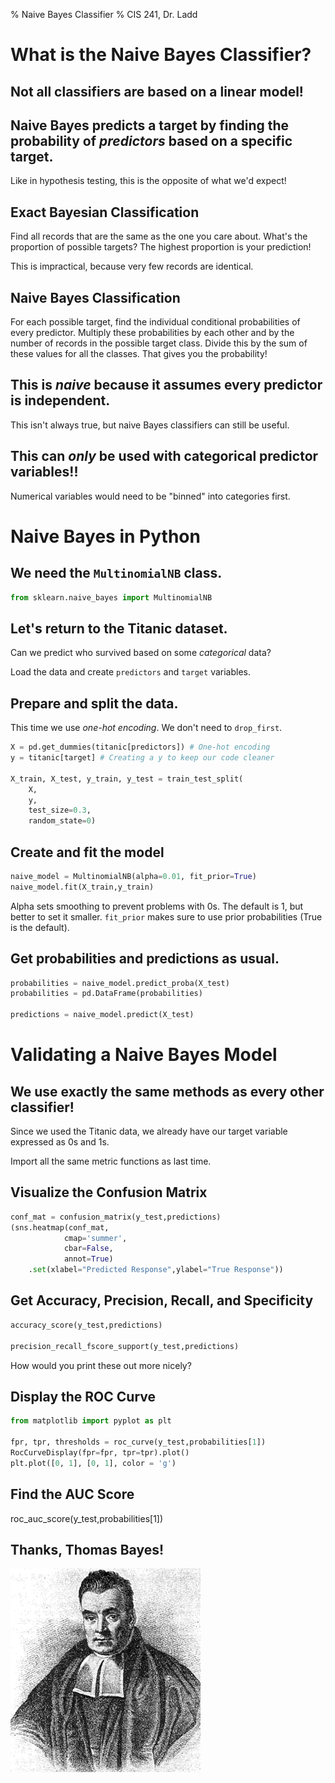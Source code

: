 % Naive Bayes Classifier
% CIS 241, Dr. Ladd

# What is the Naive Bayes Classifier?

## Not all classifiers are based on a linear model!

## Naive Bayes predicts a target by finding the probability of *predictors* based on a specific target.

Like in hypothesis testing, this is the opposite of what we'd expect!

## Exact Bayesian Classification

Find all records that are the same as the one you care about. What's the proportion of possible targets? The highest proportion is your prediction!

This is impractical, because very few records are identical.

## Naive Bayes Classification

For each possible target, find the individual conditional probabilities of every predictor. Multiply these probabilities by each other and by the number of records in the possible target class. Divide this by the sum of these values for all the classes. That gives you the probability!

## This is *naive* because it assumes every predictor is independent.

This isn't always true, but naive Bayes classifiers can still be useful.

## This can *only* be used with categorical predictor variables!!

Numerical variables would need to be "binned" into categories first.

# Naive Bayes in Python

## We need the `MultinomialNB` class.

```python
from sklearn.naive_bayes import MultinomialNB
```

## Let's return to the Titanic dataset.

Can we predict who survived based on some *categorical* data?

Load the data and create `predictors` and `target` variables.

## Prepare and split the data.

This time we use *one-hot encoding*. We don't need to `drop_first`.

```python
X = pd.get_dummies(titanic[predictors]) # One-hot encoding
y = titanic[target] # Creating a y to keep our code cleaner

X_train, X_test, y_train, y_test = train_test_split(
    X, 
    y, 
    test_size=0.3, 
    random_state=0)
```

## Create and fit the model

```python
naive_model = MultinomialNB(alpha=0.01, fit_prior=True)
naive_model.fit(X_train,y_train)
```

Alpha sets smoothing to prevent problems with 0s. The default is 1, but better to set it smaller. `fit_prior` makes sure to use prior probabilities (True is the default).

## Get probabilities and predictions as usual.

```python
probabilities = naive_model.predict_proba(X_test)
probabilities = pd.DataFrame(probabilities)

predictions = naive_model.predict(X_test)
```

# Validating a Naive Bayes Model

## We use exactly the same methods as every other classifier!

Since we used the Titanic data, we already have our target variable expressed as 0s and 1s.

Import all the same metric functions as last time.

## Visualize the Confusion Matrix

```python
conf_mat = confusion_matrix(y_test,predictions)
(sns.heatmap(conf_mat, 
            cmap='summer', 
            cbar=False, 
            annot=True)
    .set(xlabel="Predicted Response",ylabel="True Response"))
```

## Get Accuracy, Precision, Recall, and Specificity

```python
accuracy_score(y_test,predictions)

precision_recall_fscore_support(y_test,predictions)
```

How would you print these out more nicely?

## Display the ROC Curve

```python
from matplotlib import pyplot as plt

fpr, tpr, thresholds = roc_curve(y_test,probabilities[1])
RocCurveDisplay(fpr=fpr, tpr=tpr).plot()
plt.plot([0, 1], [0, 1], color = 'g')
```

## Find the AUC Score

roc_auc_score(y_test,probabilities[1])

## Thanks, Thomas Bayes!

![](img/Thomas_Bayes.gif)
